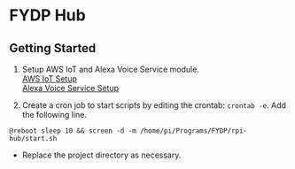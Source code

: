 # FYDP Hub

## Getting Started
1. Setup AWS IoT and Alexa Voice Service module. \
[AWS IoT Setup](rpi-hub/README.md) \
[Alexa Voice Service Setup](rpi-hub/Alexa/README.md)

2. Create a cron job to start scripts by editing the crontab: `crontab -e`. Add the following line.
```
@reboot sleep 10 && screen -d -m /home/pi/Programs/FYDP/rpi-hub/start.sh
```
- Replace the project directory as necessary.
